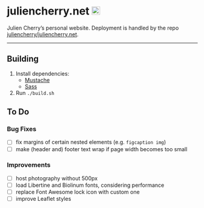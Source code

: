 # juliencherry.net <img alt="" src="https://raw.githubusercontent.com/juliencherry/personal-website/master/favicon.ico" width="22px" height="22px">

Julien Cherry’s personal website. Deployment is handled by the repo [juliencherry/juliencherry.net](https://github.com/juliencherry/juliencherry.net).

---

## Building

1. Install dependencies:
	* [Mustache](https://mustache.github.io/)
	* [Sass](https://sass-lang.com/install)
2. Run `./build.sh`

## To Do

### Bug Fixes

- [ ] fix margins of certain nested elements (e.g. `figcaption img`)
- [ ] make (header and) footer text wrap if page width becomes too small

### Improvements

- [ ] host photography without 500px
- [ ] load Libertine and Biolinum fonts, considering performance
- [ ] replace Font Awesome lock icon with custom one
- [ ] improve Leaflet styles
